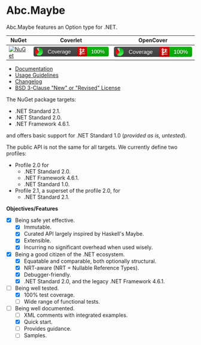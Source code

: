 # Abc.Maybe

Abc.Maybe features an Option type for .NET.

|NuGet|Coverlet|OpenCover|
|-----|--------|---------|
| [![NuGet](https://img.shields.io/nuget/v/Abc.Maybe.svg)](https://www.nuget.org/packages/Abc.Maybe/) | [![Coverlet](./__/coverlet.svg)](./__/coverlet.txt) | [![OpenCover](./__/opencover.svg)](./__/opencover.txt) |

- [Documentation](doc/README.md)
- [Usage Guidelines](doc/usage-guidelines.md)
- [Changelog](CHANGELOG)
- [BSD 3-Clause "New" or "Revised" License](LICENSE)

The NuGet package targets:
- .NET Standard 2.1.
- .NET Standard 2.0.
- .NET Framework 4.6.1.

and offers basic support for .NET Standard 1.0 (_provided as is, untested_).

The public API is not the same for all targets. We currently define two profiles:
- Profile 2.0 for
  * .NET Standard 2.0.
  * .NET Framework 4.6.1.
  * .NET Standard 1.0.
- Profile 2.1, a superset of the profile 2.0, for
  * .NET Standard 2.1.

__Objectives/Features__

- [x] Being safe yet effective.
  - [x] Immutable.
  - [x] Curated API largely inspired by Haskell's Maybe.
  - [x] Extensible.
  - [x] Incurring no significant overhead when used wisely.
- [x] Being a good citizen of the .NET ecosystem.
  - [x] Equatable and comparable, both optionally structural.
  - [x] NRT-aware (NRT = Nullable Reference Types).
  - [x] Debugger-friendly.
  - [x] .NET Standard 2.0, and the legacy .NET Framework 4.6.1.
- [ ] Being well tested.
  - [x] 100% test coverage.
  - [ ] Wide range of functional tests.
- [ ] Being well documented.
  - [ ] XML comments with integrated examples.
  - [x] Quick start.
  - [ ] Provides guidance.
  - [ ] Samples.
